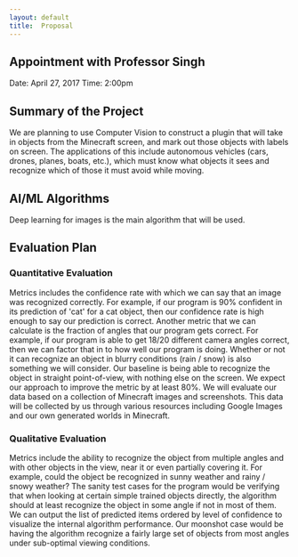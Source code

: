 ```yaml
---
layout: default
title:  Proposal
---
```


## Appointment with Professor Singh
Date: April 27, 2017
Time: 2:00pm

## Summary of the Project
We are planning to use Computer Vision to construct a plugin that will take in objects from the Minecraft screen, and mark out those objects with labels on screen. The applications of this include autonomous vehicles (cars, drones, planes, boats, etc.), which must know what objects it sees and recognize which of those it must avoid while moving.

## AI/ML Algorithms
Deep learning for images is the main algorithm that will be used.

## Evaluation Plan
### Quantitative Evaluation
Metrics includes the confidence rate with which we can say that an image was recognized correctly. For example, if our program is 90% confident in its prediction of 'cat' for a cat object, then our confidence rate is high enough to say our prediction is correct. Another metric that we can calculate is the fraction of angles that our program gets correct. For example, if our program is able to get 18/20 different camera angles correct, then we can factor that in to how well our program is doing. Whether or not it can recognize an object in blurry conditions (rain / snow) is also something we will consider. Our baseline is being able to recognize the object in straight point-of-view, with nothing else on the screen. We expect our approach to improve the metric by at least 80%. We will evaluate our data based on a collection of Minecraft images and screenshots. This data will be collected by us through various resources including Google Images and our own generated worlds in Minecraft.

### Qualitative Evaluation
Metrics include the ability to recognize the object from multiple angles and with other objects in the view, near it or even partially covering it. For example, could the object be recognized in sunny weather and rainy / snowy weather? The sanity test cases for the program would be verifying that when looking at certain simple trained objects directly, the algorithm should at least recognize the object in some angle if not in most of them. We can output the list of predicted items ordered by level of confidence to visualize the internal algorithm performance. Our moonshot case would be having the algorithm recognize a fairly large set of objects from most angles under sub-optimal viewing conditions.
